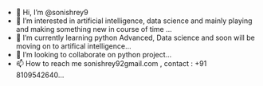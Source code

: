- 👋 Hi, I’m @sonishrey9
- 👀 I’m interested in artificial intelligence, data science and mainly playing and making something new in course of time ...
- 🌱 I’m currently learning python Advanced, Data science and soon will be moving on to artifical intelligence...
- 💞️ I’m looking to collaborate on python project...
- 📫 How to reach me sonishrey92gmail.com , contact : +91 8109542640...

<!---
sonishrey9/sonishrey9 is a ✨ special ✨ repository because its `README.md` (this file) appears on your GitHub profile.
You can click the Preview link to take a look at your changes.
--->
